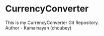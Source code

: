 # CurrencyConverter
This is my CurrencyConverter Git Repository.
<br>
Author - Kamalnayan (choubey)
